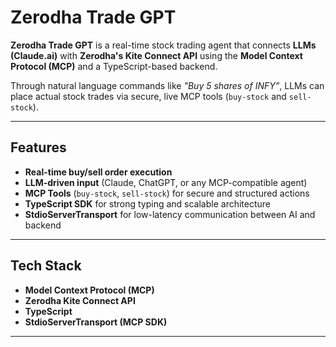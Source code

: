 # Zerodha Trade GPT

**Zerodha Trade GPT** is a real-time stock trading agent that connects **LLMs (Claude.ai)** with **Zerodha's Kite Connect API** using the **Model Context Protocol (MCP)** and a TypeScript-based backend.

Through natural language commands like _"Buy 5 shares of INFY"_, LLMs can place actual stock trades via secure, live MCP tools (`buy-stock` and `sell-stock`).

---

## Features

- **Real-time buy/sell order execution**
- **LLM-driven input** (Claude, ChatGPT, or any MCP-compatible agent)
- **MCP Tools** (`buy-stock`, `sell-stock`) for secure and structured actions
- **TypeScript SDK** for strong typing and scalable architecture
- **StdioServerTransport** for low-latency communication between AI and backend

---

## Tech Stack

- **Model Context Protocol (MCP)**
- **Zerodha Kite Connect API**
- **TypeScript**
- **StdioServerTransport (MCP SDK)**

---